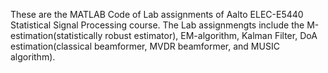 These are the MATLAB Code of Lab assignments of Aalto ELEC-E5440 Statistical Signal Processing course.
The Lab assignmengts include the M-estimation(statistically robust estimator), EM-algorithm, Kalman Filter, DoA estimation(classical beamformer, MVDR beamformer, and MUSIC algorithm).
